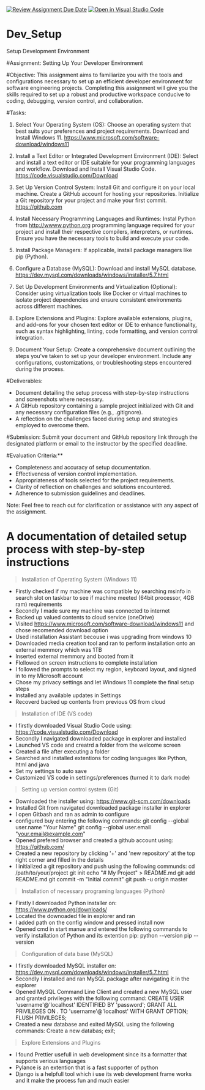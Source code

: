 [![Review Assignment Due Date](https://classroom.github.com/assets/deadline-readme-button-24ddc0f5d75046c5622901739e7c5dd533143b0c8e959d652212380cedb1ea36.svg)](https://classroom.github.com/a/vbnbTt5m)
[![Open in Visual Studio Code](https://classroom.github.com/assets/open-in-vscode-718a45dd9cf7e7f842a935f5ebbe5719a5e09af4491e668f4dbf3b35d5cca122.svg)](https://classroom.github.com/online_ide?assignment_repo_id=15265616&assignment_repo_type=AssignmentRepo)
# Dev_Setup
Setup Development Environment

#Assignment: Setting Up Your Developer Environment

#Objective:
This assignment aims to familiarize you with the tools and configurations necessary to set up an efficient developer environment for software engineering projects. Completing this assignment will give you the skills required to set up a robust and productive workspace conducive to coding, debugging, version control, and collaboration.

#Tasks:

1. Select Your Operating System (OS):
   Choose an operating system that best suits your preferences and project requirements. Download and Install Windows 11. https://www.microsoft.com/software-download/windows11

2. Install a Text Editor or Integrated Development Environment (IDE):
   Select and install a text editor or IDE suitable for your programming languages and workflow. Download and Install Visual Studio Code. https://code.visualstudio.com/Download
3. Set Up Version Control System:
   Install Git and configure it on your local machine. Create a GitHub account for hosting your repositories. Initialize a Git repository for your project and make your first commit. https://github.com

4. Install Necessary Programming Languages and Runtimes:
  Instal Python from http://wwww.python.org programming language required for your project and install their respective compilers, interpreters, or runtimes. Ensure you have the necessary tools to build and execute your code.

5. Install Package Managers:
   If applicable, install package managers like pip (Python).

6. Configure a Database (MySQL):
   Download and install MySQL database. https://dev.mysql.com/downloads/windows/installer/5.7.html

7. Set Up Development Environments and Virtualization (Optional):
   Consider using virtualization tools like Docker or virtual machines to isolate project dependencies and ensure consistent environments across different machines.

8. Explore Extensions and Plugins:
   Explore available extensions, plugins, and add-ons for your chosen text editor or IDE to enhance functionality, such as syntax highlighting, linting, code formatting, and version control integration.

9. Document Your Setup:
    Create a comprehensive document outlining the steps you've taken to set up your developer environment. Include any configurations, customizations, or troubleshooting steps encountered during the process. 

#Deliverables:
- Document detailing the setup process with step-by-step instructions and screenshots where necessary.
- A GitHub repository containing a sample project initialized with Git and any necessary configuration files (e.g., .gitignore).
- A reflection on the challenges faced during setup and strategies employed to overcome them.

#Submission:
Submit your document and GitHub repository link through the designated platform or email to the instructor by the specified deadline.

#Evaluation Criteria:**
- Completeness and accuracy of setup documentation.
- Effectiveness of version control implementation.
- Appropriateness of tools selected for the project requirements.
- Clarity of reflection on challenges and solutions encountered.
- Adherence to submission guidelines and deadlines.

Note: Feel free to reach out for clarification or assistance with any aspect of the assignment.

# A documentation of detailed setup process with step-by-step instructions

> Installation of Operating System (Windows 11)

- Firstly checked if my machine was compatible by searching msinfo in search slot on taskbar to see if machine meeted (64bit processor, 4GB ram) requirements
- Secondly I made sure my machine was connected to internet
- Backed up valued contents to cloud service (oneDrive)
- Visited https://www.microsoft.com/software-download/windows11 and chose recomended download option
- Used installation Assistant becouse i was upgrading from windows 10
- Downloaded media creation tool and ran to perform installation onto an external memmory which was 1TB
- Inserted external memmory and booted from it 
- Flollowed on screen instructions to complete installation
- I followed the prompts to select my region, keyboard layout, and signed in to my Microsoft account
- Chose my privacy settings and let Windows 11 complete the final setup steps
- Installed any available updates in Settings
- Recoverd backed up contents from previous OS from cloud

> Installation of IDE (VS code)

- I firstly downloaded Visual Studio Code using: https://code.visualstudio.com/Download
- Secondly I navigated downloaded package in explorer and installed
- Launched VS code and creatrd a folder from the welcome screen
- Created a file after executing a folder 
- Searched and installed extentions for coding languages like Python, html and java
- Set my settings to auto save 
- Customized VS code in settings/preferences (turned it to dark mode)  
 
> Setting up version control system (Git)

- Downloaded the installer using: https://www.git-scm.com/downloads
- Installed Git from navigated downloaded package installer in explorer
- I open Gitbash and ran as admin to configure
- configured buy entering the following commands: 
   git config --global user.name "Your Name"
   git config --global user.email "your.email@example.com"
- Opened prefered browser and created a github account using:  https://github.com/
- Created a new repository by clicking '+' and 'new repository' at the top right corner and filled in the details
- I initialized a git repository and push using the following communds:
   cd /path/to/your/project
   git init
   echo "# My Project" > README.md
   git add README.md
   git commit -m "Initial commit"
   git push -u origin master

> Installation of necessary programing languages (Python)

- Firstly I downloaded Python installer on: https://www.python.org/downloads/
- Located the downoaded file in explorer and ran
- I added path on the config window and pressed install now
- Opened cmd in start manue and entered the following commands to verify installation of Python and its extention pip:
   python --version
   pip -- version

> Configuration of data base (MySQL)

- I firstly downloaded MySQL installer on: https://dev.mysql.com/downloads/windows/installer/5.7.html
- Secondly I installed and ran MySQL package after navigating it in the explorer
- Opened MySQL Command Line Client and created a new MySQL user and granted privileges with the following command:
   CREATE USER 'username'@'localhost' IDENTIFIED BY 'password';
   GRANT ALL PRIVILEGES ON *.* TO 'username'@'localhost' WITH GRANT OPTION;
   FLUSH PRIVILEGES;
- Created a new database and exited MySQL using the following commands:
   Create a new databas;
   exit;

> Explore Extensions and Plugins

- I found Prettier usefull in web development since its a formatter that supports verious languages
- Pylance is an extention that is a fast supporter of python
- Django is a helpfull tool which i use its web development frame works and it make the process fun and much easier
  
